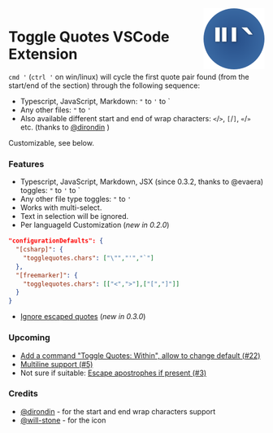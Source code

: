 <img src="./icon.png" alt="logo" width="120" align="right" />

# Toggle Quotes VSCode Extension

`cmd '` (`ctrl '` on win/linux) will cycle the first quote pair found (from the start/end of the section) through the following sequence: 

- Typescript, JavaScript, Markdown: `"` to `'` to ` 
- Any other files: `"` to `'`
- Also available different start and end of wrap characters: `<`/`>`, `[`/`]`, `«`/`»` etc. (thanks to [@dirondin](https://github.com/dirondin) )

Customizable, see below.

### Features

- Typescript, JavaScript, Markdown, JSX (since 0.3.2, thanks to @evaera) toggles: `"` to `'` to ` 
- Any other file type toggles: `"` to `'`
- Works with multi-select.
- Text in selection will be ignored.
- Per languageId Customization (_new in 0.2.0_)
```json
"configurationDefaults": {          
  "[csharp]": {
    "togglequotes.chars": ["\"","'","`"]
  },
  "[freemarker]": {
    "togglequotes.chars": [["<",">"],["[","]"]]
  }
}
```
- [Ignore escaped quotes](https://github.com/BriteSnow/vscode-toggle-quotes/issues/4) (_new in 0.3.0_)


### Upcoming

- [Add a command "Toggle Quotes: Within", allow to change default (#22)](https://github.com/BriteSnow/vscode-toggle-quotes/issues/22)
- [Multiline support (#5)](https://github.com/BriteSnow/vscode-toggle-quotes/issues/5)
- Not sure if suitable: [Escape apostrophes if present (#3)](https://github.com/BriteSnow/vscode-toggle-quotes/issues/3)

### Credits

- [@dirondin](https://github.com/dirondin) - for the start and end wrap characters support
- [@will-stone](https://github.com/will-stone) - for the icon
